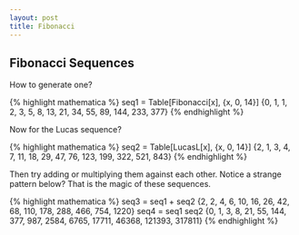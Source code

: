 ```yaml
---
layout: post
title: Fibonacci
---
```


## Fibonacci Sequences

How to generate one?

{% highlight mathematica %}
seq1 = Table[Fibonacci[x], {x, 0, 14}]
{0, 1, 1, 2, 3, 5, 8, 13, 21, 34, 55, 89, 144, 233, 377}
{% endhighlight %}

Now for the Lucas sequence?

{% highlight mathematica %}
seq2 = Table[LucasL[x], {x, 0, 14}]
{2, 1, 3, 4, 7, 11, 18, 29, 47, 76, 123, 199, 322, 521, 843}
{% endhighlight %}

Then try adding or multiplying them against each other. Notice a strange pattern below? That is the magic of these sequences.

{% highlight mathematica %}
seq3 = seq1 + seq2
{2, 2, 4, 6, 10, 16, 26, 42, 68, 110, 178, 288, 466, 754, 1220}
seq4 = seq1 seq2
{0, 1, 3, 8, 21, 55, 144, 377, 987, 2584, 6765, 17711, 46368, 121393, 317811}
{% endhighlight %}
